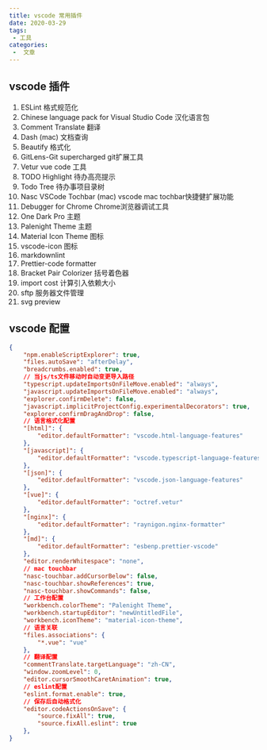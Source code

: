 ```yaml
---
title: vscode 常用插件
date: 2020-03-29
tags:
 - 工具
categories:
 -  文章
---
```


## vscode 插件

1. ESLint 格式规范化
2. Chinese language pack for Visual Studio Code 汉化语言包
3. Comment Translate 翻译
4. Dash (mac) 文档查询
5. Beautify 格式化
6. GitLens-Git supercharged git扩展工具
7. Vetur vue code 工具
8. TODO Highlight 待办高亮提示
9. Todo Tree 待办事项目录树
10. Nasc VSCode Tochbar (mac) vscode mac tochbar快捷健扩展功能
11. Debugger for Chrome Chrome浏览器调试工具
12. One Dark Pro 主题
13. Palenight Theme 主题
14. Material Icon Theme 图标
15. vscode-icon 图标
16. markdownlint
17. Prettier-code formatter
17. Bracket Pair Colorizer 括号着色器
18. import cost 计算引入依赖大小
19. sftp 服务器文件管理
20. svg preview


## vscode 配置

```json
{
    "npm.enableScriptExplorer": true,
    "files.autoSave": "afterDelay",
    "breadcrumbs.enabled": true,
    // 当js/ts文件移动时自动变更导入路径
    "typescript.updateImportsOnFileMove.enabled": "always",
    "javascript.updateImportsOnFileMove.enabled": "always",
    "explorer.confirmDelete": false,
    "javascript.implicitProjectConfig.experimentalDecorators": true,
    "explorer.confirmDragAndDrop": false,
    // 语言格式化配置
    "[html]": {
        "editor.defaultFormatter": "vscode.html-language-features"
    },
    "[javascript]": {
        "editor.defaultFormatter": "vscode.typescript-language-features"
    },
    "[json]": {
        "editor.defaultFormatter": "vscode.json-language-features"
    },
    "[vue]": {
        "editor.defaultFormatter": "octref.vetur"
    },
    "[nginx]": {
        "editor.defaultFormatter": "raynigon.nginx-formatter"
    },
    "[md]": {
        "editor.defaultFormatter": "esbenp.prettier-vscode"
    },
    "editor.renderWhitespace": "none",
    // mac touchbar
    "nasc-touchbar.addCursorBelow": false,
    "nasc-touchbar.showReferences": true,
    "nasc-touchbar.showCommands": false,
    // 工作台配置
    "workbench.colorTheme": "Palenight Theme",
    "workbench.startupEditor": "newUntitledFile",
    "workbench.iconTheme": "material-icon-theme",
    // 语言关联
    "files.associations": {
        "*.vue": "vue"
    },
    // 翻译配置
    "commentTranslate.targetLanguage": "zh-CN",
    "window.zoomLevel": 0,
    "editor.cursorSmoothCaretAnimation": true,
    // eslint配置
    "eslint.format.enable": true,
    // 保存后自动格式化
    "editor.codeActionsOnSave": {
        "source.fixAll": true,
        "source.fixAll.eslint": true
    },
}
```
